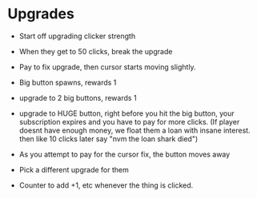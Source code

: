# Upgrades

- Start off upgrading clicker strength
- When they get to 50 clicks, break the upgrade
- Pay to fix upgrade, then cursor starts moving slightly.
- Big button spawns, rewards 1
- upgrade to 2 big buttons, rewards 1
- upgrade to HUGE button, right before you hit the big button, your subscription expires
	and you have to pay for more clicks. (If player doesnt have enough money, we float them a loan with insane interest. then like 10 clicks later say "nvm the loan shark died")
- As you attempt to pay for the cursor fix, the button moves away
- Pick a different upgrade for them


- Counter to add +1, etc whenever the thing is clicked.
